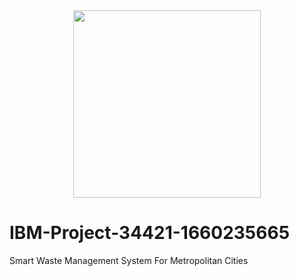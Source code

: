 <div id="header" align="center">
  <img src="https://upload.wikimedia.org/wikipedia/commons/5/51/IBM_logo.svg" width="300"/>
</div>

# IBM-Project-34421-1660235665
Smart Waste Management System For Metropolitan Cities
